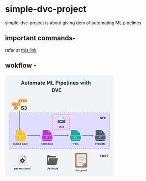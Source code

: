 # simple-dvc-project
simple-dvc-project is about giving dem of automating ML pipelines

## important commands-
refer at [this link](others/imp_commands.md)

## wokflow -
<img src="others/imgs/simple-workflow-01@2x.png" alt="workflow" width="70%">